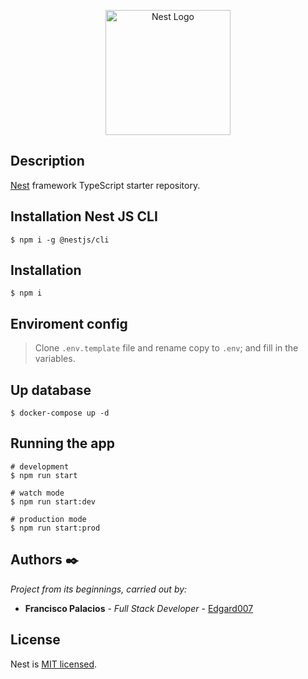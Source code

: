 <p align="center">
  <a href="http://nestjs.com/" target="blank"><img src="https://nestjs.com/img/logo-small.svg" width="200" alt="Nest Logo" /></a>
</p>

## Description

[Nest](https://github.com/nestjs/nest) framework TypeScript starter repository.

## Installation Nest JS CLI

```
$ npm i -g @nestjs/cli
```

## Installation

```
$ npm i
```

## Enviroment config

> Clone `.env.template` file and rename copy to `.env`; and fill in the variables.

## Up database

```
$ docker-compose up -d
```

## Running the app

```
# development
$ npm run start

# watch mode
$ npm run start:dev

# production mode
$ npm run start:prod
```

## Authors ✒️

_Project from its beginnings, carried out by:_

- **Francisco Palacios** - _Full Stack Developer_ - [Edgard007](https://github.com/Edgard007)

## License

Nest is [MIT licensed](LICENSE).
